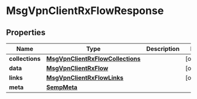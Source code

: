 
# MsgVpnClientRxFlowResponse

## Properties
Name | Type | Description | Notes
------------ | ------------- | ------------- | -------------
**collections** | [**MsgVpnClientRxFlowCollections**](MsgVpnClientRxFlowCollections.md) |  |  [optional]
**data** | [**MsgVpnClientRxFlow**](MsgVpnClientRxFlow.md) |  |  [optional]
**links** | [**MsgVpnClientRxFlowLinks**](MsgVpnClientRxFlowLinks.md) |  |  [optional]
**meta** | [**SempMeta**](SempMeta.md) |  | 



